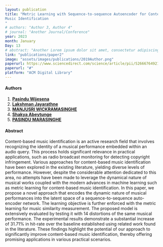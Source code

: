```yaml
---
layout: publication
title: "Metric Learning with Sequence-to-sequence Autoencoder for Content-based
Music Identification
"
# authors: "Author 3, Author 4"
# journal: "Another Journal/Conference"
year: 2023
month: January
Day: 13
# abstract: "Another Lorem ipsum dolor sit amet, consectetur adipiscing elit. ..."
link: "publications/paper2"
image: "assets/images/publications/2019Author.png"
paperurl: https://www.sciencedirect.com/science/article/pii/S2666764921000485
paperurl: "#"
platform: "ACM Digital Library"
---
```



#### Authors

1. [__Pasindu Wijesena__]()
2. [__Lakshman Jayarathne__]()
3. [__MANJUSRI WICKRAMASINGHE__](/team/dr-manju/)
4. [__Shakya Abeytunge__](/team/Shakya-Abeytunge/)
5. [__PASINDU MARASINGHE__](/team/pasindu-marasinghe/)

#### Abstract

Content-based music identification is an active research field that involves recognizing the identity of
a musical performance embedded within an audio query. This process holds significant relevance in practical
applications, such as radio broadcast monitoring for detecting copyright infringement. Various approaches for
content-based music identification have been explored in the existing literature, yielding diverse levels of performance. However, despite the considerable attention dedicated to this area, no attempts have been made to
leverage the dynamical nature of musical works coupled with the modern advances in machine learning such as
metric learning for content-based music identification. In this paper, we propose a novel approach that encodes
the dynamic nature of musical performances into the latent space of a sequence-to-sequence auto-encoder network. The learning objective is further enforced with the metric learning for music similarity measurement.
The proposed model is extensively evaluated by testing it with 14 distortions of the same musical performance.
The experimental results demonstrate a substantial increase of 31.71% in hit-rate over the baseline established
using related work found in the literature. These findings highlight the potential of our approach to significantly improve content-based music identification, thereby offering promising applications in various practical
scenarios.